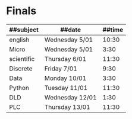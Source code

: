 # Finals
| ##subject | ##date | ##time |
| ---- | ---- | ---- |
| english | Wednesday 5/01 | 10:30 |
| Micro | Wednesday 5/01 | 3:30 |
| scientific | Thursday 6/01 | 11:30 |
| Discrete | Friday 7/01 | 9:30 |
| Data | Monday 10/01 | 3:30 |
| Python | Tuesday 11/01 | 11:30 |
| DLD | Wednesday 12/01 | 1:30 |
| PLC | Thursday 13/01 | 11:30 |
